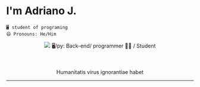 # I'm Adriano J.
    🖥️ student of programing 
    😄 Pronouns: He/Him
<center>
<img src="https://img.shields.io/static/v1?label=Overview&message=SudoShift&color=f8efd4&style=for-the-badge&logo=GitHub">
🖥/py: Back-end/ programmer 👨‍💻 / Student

<p align="center" color="red"><br><br>
Humanitatis virus ignorantiae habet
</p>  

</p>
<hr>
</center>